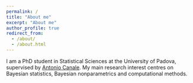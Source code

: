 ```yaml
---
permalink: /
title: "About me"
excerpt: "About me"
author_profile: true
redirect_from: 
  - /about/
  - /about.html
---
```


I am a PhD student in Statistical Sciences at the University of Padova, supervised by [Antonio Canale](https://tonycanale.github.io/).
My main research interest centres on Bayesian statistics, Bayesian nonparametrics and computational methods. 

